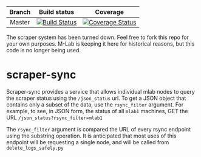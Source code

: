 | Branch | Build status | Coverage |
|:------:|:------------:|:--------:|
| Master | [![Build Status](https://travis-ci.org/m-lab/scraper-sync.svg?branch=master)](https://travis-ci.org/m-lab/scraper-sync) | [![Coverage Status](https://coveralls.io/repos/github/m-lab/scraper-sync/badge.svg?branch=master)](https://coveralls.io/github/m-lab/scraper-sync?branch=master) |

The scraper system has been turned down. Feel free to fork this repo for your own purposes. M-Lab is keeping it here for historical reasons, but this code is no longer being used.

# scraper-sync

Scraper-sync provides a service that allows individual mlab nodes to query the
scraper status using the `/json_status` url. To get a JSON object that contains
only a subset of the data, use the `rsync_filter` argument.  For example, to
see, in JSON form, the status of all `mlab1` machines, GET the URL
`/json_status?rsync_filter=mlab1`

The `rsync_filter` argument is compared the URL of every rsync endpoint using
the substring operation.  It is anticipated that most uses of this endpoint will
be requesting a single node, and will be called from `delete_logs_safely.py`
